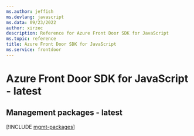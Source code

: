 ```yaml
---
ms.author: jeffish
ms.devlang: javascript
ms.data: 09/23/2022
author: xirzec
description: Reference for Azure Front Door SDK for JavaScript
ms.topic: reference
title: Azure Front Door SDK for JavaScript
ms.service: frontdoor
---
```

# Azure Front Door SDK for JavaScript - latest

## Management packages - latest
[!INCLUDE [mgmt-packages](front-door-mgmt-index.md)]